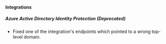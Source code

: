 
#### Integrations

##### Azure Active Directory Identity Protection  (Deprecated)

- Fixed one of the integration's endpoints which pointed to a wrong top-level domain.
